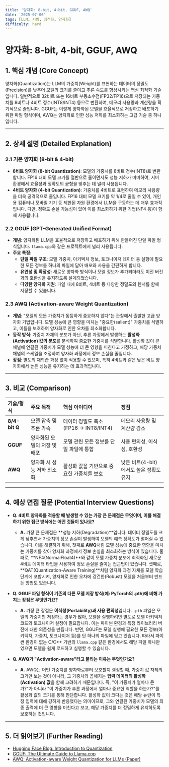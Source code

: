 ```yaml
---
title: '양자화: 8-bit, 4-bit, GGUF, AWQ'
date: '2025-07-06'
tags: [LLM, 서빙, 최적화, 양자화]
difficulty: hard
---
```


# 양자화: 8-bit, 4-bit, GGUF, AWQ

## 1. 핵심 개념 (Core Concept)

양자화(Quantization)는 LLM의 가중치(Weight)를 표현하는 데이터의 정밀도(Precision)를 낮추어 모델의 크기를 줄이고 추론 속도를 향상시키는 핵심 최적화 기술입니다. 일반적으로 32비트 또는 16비트 부동소수점(FP32/FP16)으로 저장되는 가중치를 8비트나 4비트 정수(INT8/INT4) 등으로 변환하여, 메모리 사용량과 계산량을 획기적으로 줄입니다. GGUF는 이렇게 양자화된 모델을 효율적으로 저장하고 배포하기 위한 파일 형식이며, AWQ는 양자화로 인한 성능 저하를 최소화하는 고급 기술 중 하나입니다.

______________________________________________________________________

## 2. 상세 설명 (Detailed Explanation)

### 2.1 기본 양자화 (8-bit & 4-bit)

- **8비트 양자화 (8-bit Quantization)**: 모델의 가중치를 8비트 정수(INT8)로 변환합니다. FP16 대비 모델 크기를 절반으로 줄이면서도 성능 저하가 미미하여, 서버 환경에서 효율성과 정확도의 균형을 맞추는 데 널리 사용됩니다.
- **4비트 양자화 (4-bit Quantization)**: 가중치를 4비트로 표현하여 메모리 사용량을 더욱 공격적으로 줄입니다. FP16 대비 모델 크기를 약 1/4로 줄일 수 있어, 개인용 컴퓨터나 모바일 기기 등 제한된 자원 환경에서 LLM을 구동하는 데 매우 효과적입니다. 다만, 정확도 손실 가능성이 있어 이를 최소화하기 위한 기법(NF4 등)이 함께 사용됩니다.

### 2.2 GGUF (GPT-Generated Unified Format)

- **개념**: 양자화된 LLM을 효율적으로 저장하고 배포하기 위해 만들어진 단일 파일 형식입니다. `llama.cpp`와 같은 프로젝트에서 널리 사용됩니다.
- **주요 특징**:
  - **단일 파일 구조**: 모델 가중치, 아키텍처 정보, 토크나이저 데이터 등 실행에 필요한 모든 정보를 하나의 파일에 담아 배포와 사용을 간편하게 합니다.
  - **유연성 및 확장성**: 새로운 양자화 방식이나 모델 정보가 추가되더라도 이전 버전과의 호환성을 유지하도록 설계되었습니다.
  - **다양한 양자화 지원**: 파일 내에 8비트, 4비트 등 다양한 정밀도의 텐서를 함께 저장할 수 있습니다.

### 2.3 AWQ (Activation-aware Weight Quantization)

- **개념**: "모델의 모든 가중치가 동등하게 중요하지 않다"는 관찰에서 출발한 고급 양자화 기법입니다. 모델 성능에 큰 영향을 미치는 "중요한(salient)" 가중치를 식별하고, 이들을 보호하여 양자화로 인한 오차를 최소화합니다.
- **동작 방식**: 가중치 자체의 분포가 아닌, 추론 과정에서 발생하는 **활성화(Activation) 값의 분포**를 분석하여 중요한 가중치를 식별합니다. 활성화 값이 큰 채널에 연결된 가중치가 모델 성능에 더 큰 영향을 미친다고 가정하고, 해당 가중치 채널의 스케일을 조정하여 양자화 과정에서 정보 손실을 줄입니다.
- **장점**: 별도의 재학습 과정 없이 적용할 수 있으며, 특히 4비트와 같은 낮은 비트 양자화에서 높은 성능을 유지하는 데 효과적입니다.

______________________________________________________________________

## 3. 비교 (Comparison)

| 기술/형식     | 주요 목적                    | 핵심 아이디어                             | 장점                                    |
| :------------ | :--------------------------- | :---------------------------------------- | :-------------------------------------- |
| **8/4-bit Q** | 모델 압축 및 추론 가속       | 데이터 정밀도 축소 (FP16 -> INT8/INT4)    | 메모리 사용량 및 계산량 감소            |
| **GGUF**      | 양자화된 모델의 저장 및 배포 | 모델 관련 모든 정보를 단일 파일에 통합    | 사용 편의성, 이식성, 호환성             |
| **AWQ**       | 양자화 시 성능 저하 최소화   | 활성화 값을 기반으로 중요한 가중치를 보호 | 낮은 비트(4-bit)에서도 높은 정확도 유지 |

______________________________________________________________________

## 4. 예상 면접 질문 (Potential Interview Questions)

- **Q. 4비트 양자화를 적용할 때 발생할 수 있는 가장 큰 문제점은 무엇이며, 이를 해결하기 위한 접근 방식에는 어떤 것들이 있나요?**

  - **A.** 가장 큰 문제점은 \*\*성능 저하(Degradation)\*\*입니다. 데이터 정밀도를 크게 낮추면서 가중치의 정보 손실이 발생하여 모델의 예측 정확도가 떨어질 수 있습니다. 이를 해결하기 위해, 첫째로 **AWQ**처럼 모델 성능에 중요한 영향을 미치는 가중치를 찾아 양자화 과정에서 정보 손실을 최소화하는 방식이 있습니다. 둘째로, \*\*NF4(NormalFloat4)\*\*와 같이 모델 가중치 분포에 최적화된 새로운 4비트 데이터 타입을 사용하여 정보 손실을 줄이는 접근법이 있습니다. 셋째로, \*\*QAT(Quantization-Aware Training)\*\*처럼 양자화 과정 자체를 모델 학습 단계에 포함시켜, 양자화로 인한 오차에 강건한(Robust) 모델을 처음부터 만드는 방법도 있습니다.

- **Q. GGUF 파일 형식이 기존의 다른 모델 저장 방식(예: PyTorch의 .pth)에 비해 가지는 장점은 무엇인가요?**

  - **A.** 가장 큰 장점은 **이식성(Portability)과 사용 편의성**입니다. `.pth` 파일은 모델의 가중치만 저장하는 경우가 많아, 모델을 실행하려면 별도로 모델 아키텍처 코드와 토크나이저 설정이 필요합니다. 이는 파이썬 환경과 특정 라이브러리 버전에 대한 의존성을 만듭니다. 반면, GGUF는 모델 실행에 필요한 모든 정보(아키텍처, 가중치, 토크나이저 등)를 단 하나의 파일에 담고 있습니다. 따라서 파이썬 환경이 없는 C/C++ 기반의 `llama.cpp` 같은 환경에서도 해당 파일 하나만 있으면 모델을 쉽게 로드하고 실행할 수 있습니다.

- **Q. AWQ가 "Activation-aware"라고 불리는 이유는 무엇인가요?**

  - **A.** AWQ는 어떤 가중치를 양자화로부터 보호할지 결정할 때, 가중치 값 자체의 크기만 보는 것이 아니라, 그 가중치와 곱해지는 **입력 데이터의 활성화(Activation) 값**을 함께 고려하기 때문입니다. 즉, "이 가중치가 얼마나 큰가?"가 아니라 "이 가중치가 추론 과정에서 얼마나 중요한 역할을 하는가?"를 활성화 값의 크기를 통해 판단합니다. 활성화 값이 크다는 것은 해당 뉴런이 특정 입력에 대해 강하게 반응했다는 의미이므로, 그와 연결된 가중치가 모델의 최종 출력에 더 큰 영향을 미친다고 보고, 해당 가중치를 더 정밀하게 유지하도록 보호하는 것입니다.

______________________________________________________________________

## 5. 더 읽어보기 (Further Reading)

- [Hugging Face Blog: Introduction to Quantization](https://huggingface.co/docs/optimum/concept_guides/quantization)
- [GGUF: The Ultimate Guide to Llama.cpp](https://blog.mlabonne.com/posts/gguf_the_ultimate_guide_to_llama_cpp.html)
- [AWQ: Activation-aware Weight Quantization for LLMs (Paper)](https://arxiv.org/abs/2306.00978)
